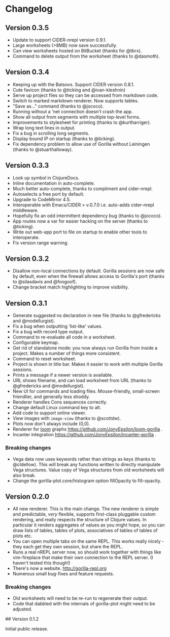 # Changelog

## Version 0.3.5

- Update to support CIDER-nrepl version 0.9.1.
- Large worksheets (>8MB) now save successfully.
- Can view worksheets hosted on BitBucket (thanks for @tbrx).
- Command to delete output from the worksheet (thanks to @dasmoth).

## Version 0.3.4

- Keeping up with the Batsovs. Support CIDER version 0.8.1.
- Cute favicon (thanks to @ticking and @ivan-kleshnin)
- Serve up project files so they can be accessed from markdown code.
- Switch to marked markdown renderer. Now supports tables.
- "Save as..." command (thanks to @jococo). 
- Running without a 'net connection doesn't crash the app.
- Show all output from segments with multiple top-level forms.
- Improvements to stylesheet for printing (thanks to @kurtharriger).
- Wrap long text lines in output.
- Fix a bug in scrolling long segments.
- Display bound IP on startup (thanks to @ticking).
- Fix dependency problem to allow use of Gorilla without Leiningen (thanks to @stuarthalloway).

## Version 0.3.3

- Look up symbol in ClojureDocs.
- Inline documentation in auto-complete.
- Much better auto-complete, thanks to compliment and cider-nrepl.
- Autoselects a free port by default.
- Upgrade to CodeMirror 4.5.
- Interoperable with Emacs/CIDER > v.0.7.0 i.e. auto-adds cider-nrepl middleware.
- Hopefully fix an odd intermittent dependency bug (thanks to @jococo).
- App routes now a var for easier hacking on the server (thanks to @ticking).
- Write out web-app port to file on startup to enable other tools to interoperate.
- Fix version range warning.

## Version 0.3.2

- Disallow non-local connections by default. Gorilla sessions are now safe by default, even when the firewall allows
  access to Gorilla's port (thanks to @silasdavis and @foogoof).
- Change bracket match highlighting to improve visibility.

## Version 0.3.1

- Generate suggested ns declaration in new file (thanks to @gfredericks and @modellurgist).
- Fix a bug when outputting 'list-like' values.
- Fix a bug with record type output.
- Command to re-evaluate all code in a worksheet.
- Configurable keymap.
- Get rid of standalone mode: you now always run Gorilla from inside a project. Makes a number of things more
  consistent.
- Command to reset worksheet.
- Project is shown in title bar. Makes it easier to work with multiple Gorilla sessions.
- Prints a message if a newer version is available.
- URL shows filename, and can load worksheet from URL (thanks to @gfredericks and @modellurgist).
- New UI for commands and loading files. Mouse-friendly, small-screen friendlier, and generally less shoddy.
- Renderer handles Cons sequences correctly.
- Change default Linux command key to alt.
- Add code to support online viewer.
- View images with `image-view` (thanks to @scottdw).
- Plots now don't always include (0,0).
- Renderer for [loom](https://github.com/aysylu/loom) graphs https://github.com/JonyEpsilon/loom-gorilla .
- Incanter integration https://github.com/JonyEpsilon/incanter-gorilla .

### Breaking changes

- Vega data now uses keywords rather than strings as keys (thanks to @cldellow). This will break any functions written
  to directly manipulate Vega structures. Value copy of Vega structures from old worksheets will also break.
- Change the gorilla-plot.core/histogram option fillOpacity to fill-opacity.

## Version 0.2.0

- All new renderer. This is the main change. The new renderer is simple and predictable, _very_ flexible, supports
  first-class pluggable custom rendering, and really respects the structure of Clojure values. In particular it renders
  aggregates of values as you might hope, so you can draw lists of tables, tables of plots, associatives of tables of
  tables of plots etc.
- You can open multiple tabs on the same REPL. This works really nicely - they each get they own session, but share the
  REPL.
- Runs a real nREPL server now, so should work together with things like vim-fireplace that make their own connection
  to the REPL server. (I haven't tested this though!)
- There's now a website. http://gorilla-repl.org
- Numerous small bug-fixes and feature requests.

### Breaking changes

- Old worksheets will need to be re-run to regenerate their output.
- Code that dabbled with the internals of gorilla-plot might need to be adjusted.


## Version 0.1.2

Initial public release.